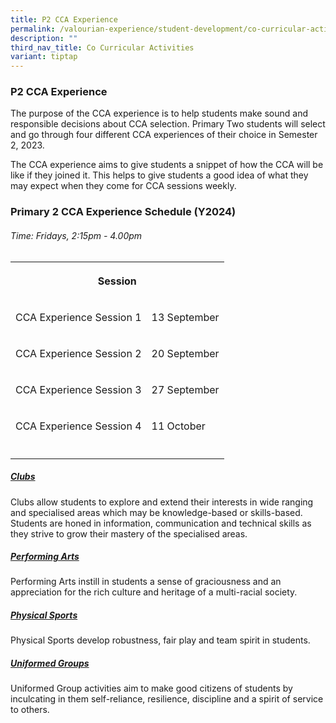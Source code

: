 ```yaml
---
title: P2 CCA Experience
permalink: /valourian-experience/student-development/co-curricular-activities/p2-cca-experience-2023/
description: ""
third_nav_title: Co Curricular Activities
variant: tiptap
---
```

<h3>P2 CCA Experience</h3>
<p>The purpose of the CCA experience is to help students make sound and responsible
decisions about CCA selection. Primary Two students will select and go
through four different CCA experiences of their choice in Semester 2, 2023.</p>
<p>The CCA experience aims to give students a snippet of how the CCA will
be like if they joined it. This helps to give students a good idea of what
they may expect when they come for CCA sessions weekly.</p>
<h3>Primary 2 CCA Experience Schedule (Y2024)</h3>
<h6>Time: Fridays, 2:15pm - 4.00pm</h6>
<table style="minWidth: 50px">
<colgroup>
<col>
<col>
</colgroup>
<tbody>
<tr>
<th rowspan="1" colspan="2">
<p>Session</p>
</th>
</tr>
<tr>
<td rowspan="1" colspan="1">
<p>CCA Experience Session 1</p>
</td>
<td rowspan="1" colspan="1">
<p>13 September</p>
</td>
</tr>
<tr>
<td rowspan="1" colspan="1">
<p>CCA Experience Session 2</p>
</td>
<td rowspan="1" colspan="1">
<p>20 September</p>
</td>
</tr>
<tr>
<td rowspan="1" colspan="1">
<p>CCA Experience Session 3</p>
</td>
<td rowspan="1" colspan="1">
<p>27 September</p>
</td>
</tr>
<tr>
<td rowspan="1" colspan="1">
<p>CCA Experience Session 4</p>
</td>
<td rowspan="1" colspan="1">
<p>11 October</p>
</td>
</tr>
<tr>
<td rowspan="1" colspan="1">
<p></p>
</td>
<td rowspan="1" colspan="1">
<p></p>
</td>
</tr>
</tbody>
</table>
<h5><strong><a href="/student-development/co-curricular-activities/clubs/" rel="noopener noreferrer nofollow" target="_blank">Clubs</a></strong><br></h5>
<p>Clubs allow students to explore and extend their interests in wide ranging
and specialised areas which may be knowledge-based or skills-based. Students
are honed in information, communication and technical skills as they strive
to grow their mastery of the specialised areas.</p>
<h5><strong><a href="/student-development/co-curricular-activities/performing-arts/" rel="noopener noreferrer nofollow" target="_blank">Performing Arts</a></strong><br></h5>
<p>Performing Arts instill in students a sense of graciousness and an appreciation
for the rich culture and heritage of a multi-racial society.&nbsp;</p>
<h5><strong><a href="/student-development/co-curricular-activities/physical-sports/" rel="noopener noreferrer nofollow" target="_blank">Physical Sports</a></strong><br></h5>
<p>Physical Sports develop robustness, fair play and team spirit in students.</p>
<h5><strong><a href="/student-development/co-curricular-activities/uniformed-groups/" rel="noopener noreferrer nofollow" target="_blank">Uniformed Groups</a></strong><br></h5>
<p>Uniformed Group activities aim to make good citizens of students by inculcating
in them self-reliance, resilience, discipline and a spirit of service to
others.</p>